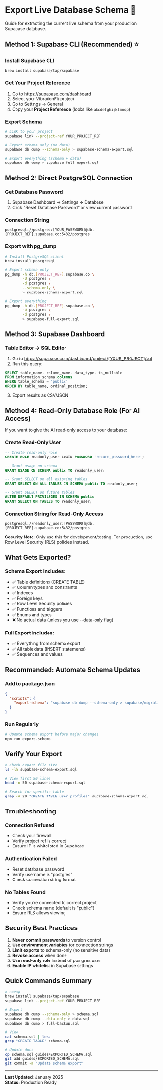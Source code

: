 # Export Live Database Schema 🔄

Guide for extracting the current live schema from your production Supabase database.

## Method 1: Supabase CLI (Recommended) ⭐

### Install Supabase CLI
```bash
brew install supabase/tap/supabase
```

### Get Your Project Reference
1. Go to https://supabase.com/dashboard
2. Select your VibrationFit project
3. Go to Settings → General
4. Copy your **Project Reference** (looks like `abcdefghijklmnop`)

### Export Schema
```bash
# Link to your project
supabase link --project-ref YOUR_PROJECT_REF

# Export schema only (no data)
supabase db dump --schema-only > supabase-schema-export.sql

# Export everything (schema + data)
supabase db dump > supabase-full-export.sql
```

## Method 2: Direct PostgreSQL Connection

### Get Database Password
1. Supabase Dashboard → Settings → Database
2. Click "Reset Database Password" or view current password

### Connection String
```
postgresql://postgres:[YOUR_PASSWORD]@db.[PROJECT_REF].supabase.co:5432/postgres
```

### Export with pg_dump
```bash
# Install PostgreSQL client
brew install postgresql

# Export schema only
pg_dump -h db.[PROJECT_REF].supabase.co \
        -U postgres \
        -d postgres \
        --schema-only \
        > supabase-schema-export.sql

# Export everything
pg_dump -h db.[PROJECT_REF].supabase.co \
        -U postgres \
        -d postgres \
        > supabase-full-export.sql
```

## Method 3: Supabase Dashboard

### Table Editor → SQL Editor
1. Go to https://supabase.com/dashboard/project/[YOUR_PROJECT]/sql
2. Run this query:

```sql
SELECT table_name, column_name, data_type, is_nullable
FROM information_schema.columns
WHERE table_schema = 'public'
ORDER BY table_name, ordinal_position;
```

3. Export results as CSV/JSON

## Method 4: Read-Only Database Role (For AI Access)

If you want to give the AI read-only access to your database:

### Create Read-Only User

```sql
-- Create read-only role
CREATE ROLE readonly_user LOGIN PASSWORD 'secure_password_here';

-- Grant usage on schema
GRANT USAGE ON SCHEMA public TO readonly_user;

-- Grant SELECT on all existing tables
GRANT SELECT ON ALL TABLES IN SCHEMA public TO readonly_user;

-- Grant SELECT on future tables
ALTER DEFAULT PRIVILEGES IN SCHEMA public 
GRANT SELECT ON TABLES TO readonly_user;
```

### Connection String for Read-Only Access
```
postgresql://readonly_user:[PASSWORD]@db.[PROJECT_REF].supabase.co:5432/postgres
```

**Security Note:** Only use this for development/testing. For production, use Row Level Security (RLS) policies instead.

## What Gets Exported?

### Schema Export Includes:
- ✅ Table definitions (CREATE TABLE)
- ✅ Column types and constraints
- ✅ Indexes
- ✅ Foreign keys
- ✅ Row Level Security policies
- ✅ Functions and triggers
- ✅ Enums and types
- ❌ No actual data (unless you use --data-only flag)

### Full Export Includes:
- ✅ Everything from schema export
- ✅ All table data (INSERT statements)
- ✅ Sequences and values

## Recommended: Automate Schema Updates

### Add to package.json
```json
{
  "scripts": {
    "export-schema": "supabase db dump --schema-only > supabase/migrations/exported-schema.sql"
  }
}
```

### Run Regularly
```bash
# Update schema export before major changes
npm run export-schema
```

## Verify Your Export

```bash
# Check export file size
ls -lh supabase-schema-export.sql

# View first 50 lines
head -n 50 supabase-schema-export.sql

# Search for specific table
grep -A 20 "CREATE TABLE user_profiles" supabase-schema-export.sql
```

## Troubleshooting

### Connection Refused
- Check your firewall
- Verify project ref is correct
- Ensure IP is whitelisted in Supabase

### Authentication Failed
- Reset database password
- Verify username is "postgres"
- Check connection string format

### No Tables Found
- Verify you're connected to correct project
- Check schema name (default is "public")
- Ensure RLS allows viewing

## Security Best Practices

1. **Never commit passwords** to version control
2. **Use environment variables** for connection strings
3. **Limit exports** to schema-only (no sensitive data)
4. **Revoke access** when done
5. **Use read-only role** instead of postgres user
6. **Enable IP whitelist** in Supabase settings

## Quick Commands Summary

```bash
# Setup
brew install supabase/tap/supabase
supabase link --project-ref YOUR_PROJECT_REF

# Export
supabase db dump --schema-only > schema.sql
supabase db dump --data-only > data.sql
supabase db dump > full-backup.sql

# View
cat schema.sql | less
grep "CREATE TABLE" schema.sql

# Update docs
cp schema.sql guides/EXPORTED_SCHEMA.sql
git add guides/EXPORTED_SCHEMA.sql
git commit -m "Update schema export"
```

---

**Last Updated:** January 2025  
**Status:** Production Ready
